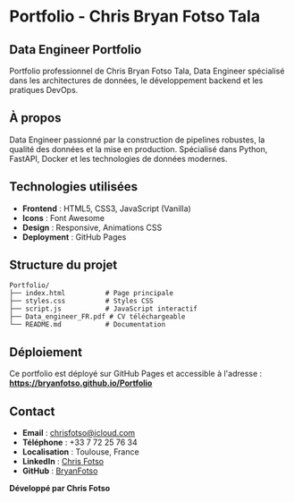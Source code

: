 # Portfolio - Chris Bryan Fotso Tala

##  Data Engineer Portfolio

Portfolio professionnel de Chris Bryan Fotso Tala, Data Engineer spécialisé dans les architectures de données, le développement backend et les pratiques DevOps.

## À propos

Data Engineer passionné par la construction de pipelines robustes, la qualité des données et la mise en production. Spécialisé dans Python, FastAPI, Docker et les technologies de données modernes.

## Technologies utilisées

- **Frontend** : HTML5, CSS3, JavaScript (Vanilla)
- **Icons** : Font Awesome
- **Design** : Responsive, Animations CSS
- **Deployment** : GitHub Pages

## Structure du projet

```
Portfolio/
├── index.html          # Page principale
├── styles.css          # Styles CSS
├── script.js           # JavaScript interactif
├── Data_engineer_FR.pdf # CV téléchargeable
└── README.md           # Documentation
```

##  Déploiement

Ce portfolio est déployé sur GitHub Pages et accessible à l'adresse :
**https://bryanfotso.github.io/Portfolio**

## Contact

- **Email** : chrisfotso@icloud.com
- **Téléphone** : +33 7 72 25 76 34
- **Localisation** : Toulouse, France
- **LinkedIn** : [Chris Fotso](https://linkedin.com/in/chris-fotso)
- **GitHub** : [BryanFotso](https://github.com/BryanFotso)


**Développé par Chris Fotso**

